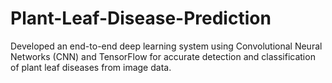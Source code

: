 # Plant-Leaf-Disease-Prediction
Developed an end-to-end deep learning system using Convolutional Neural Networks (CNN) and TensorFlow for accurate detection and classification of plant leaf diseases from image data.
